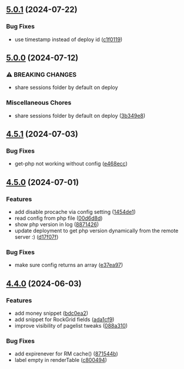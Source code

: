 ## [5.0.1](https://github.com/baumrock/RockMigrations/compare/v5.0.0...v5.0.1) (2024-07-22)


### Bug Fixes

* use timestamp instead of deploy id ([c1f0119](https://github.com/baumrock/RockMigrations/commit/c1f011977d31c22112fd0020088070fb04b83cc8))

## [5.0.0](https://github.com/baumrock/RockMigrations/compare/v4.5.1...v5.0.0) (2024-07-12)


### ⚠ BREAKING CHANGES

* share sessions folder by default on deploy

### Miscellaneous Chores

* share sessions folder by default on deploy ([3b349e8](https://github.com/baumrock/RockMigrations/commit/3b349e8a68cf3e687cb0ccda7662752435f2941f))

## [4.5.1](https://github.com/baumrock/RockMigrations/compare/v4.5.0...v4.5.1) (2024-07-03)


### Bug Fixes

* get-php not working without config ([e468ecc](https://github.com/baumrock/RockMigrations/commit/e468ecccc11021fef3bd52e55dc29e0a53d06d6f))

## [4.5.0](https://github.com/baumrock/RockMigrations/compare/v4.4.0...v4.5.0) (2024-07-01)


### Features

* add disable procache via config setting ([1454de1](https://github.com/baumrock/RockMigrations/commit/1454de1ac29451fd5a7566ec479e70c50b4dcccc))
* read config from php file ([00d6d8d](https://github.com/baumrock/RockMigrations/commit/00d6d8ddef55b67a889dc45f770ae40161c8a75a))
* show php version in log ([8871426](https://github.com/baumrock/RockMigrations/commit/8871426426d30791e6d5eac16981432eb1ebc78a))
* update deployment to get php version dynamically from the remote server :) ([d17f07f](https://github.com/baumrock/RockMigrations/commit/d17f07fcd151c64cc4b50fe0bedbebfce05f607d))


### Bug Fixes

* make sure config returns an array ([e37ea97](https://github.com/baumrock/RockMigrations/commit/e37ea97e3d31be05be73a19fe68784cd186e6946))

## [4.4.0](https://github.com/baumrock/RockMigrations/compare/v4.3.0...v4.4.0) (2024-06-03)


### Features

* add money snippet ([bdc0ea2](https://github.com/baumrock/RockMigrations/commit/bdc0ea28e69d2c1bff7c1d3ab67c8a2fd42b3cfa))
* add snippet for RockGrid fields ([ada1cf9](https://github.com/baumrock/RockMigrations/commit/ada1cf948b33e962dba7d70e78fbb88b28fe0dba))
* improve visibility of pagelist tweaks ([088a310](https://github.com/baumrock/RockMigrations/commit/088a310d83b8b43c5821f5a36983edb70ad9df15))


### Bug Fixes

* add expirenever for RM cache() ([871544b](https://github.com/baumrock/RockMigrations/commit/871544bd2a8391ad299bcf74ca9bd49318fc80de))
* label empty in renderTable ([c800494](https://github.com/baumrock/RockMigrations/commit/c80049497641d246c247aa2583910ec066ce3a74))

